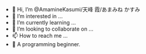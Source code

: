 - 👋 Hi, I’m @AmamineKasumi/天峰 霞/あまみね かすみ
- 👀 I’m interested in ...
- 🌱 I’m currently learning ...
- 💞️ I’m looking to collaborate on ...
- 📫 How to reach me ...
- 🔰 A programming beginner.
<!---
AmamineKasumi/AmamineKasumi is a ✨ special ✨ repository because its `README.md` (this file) appears on your GitHub profile.
You can click the Preview link to take a look at your changes.
--->
